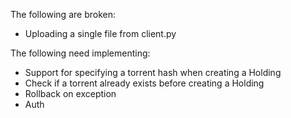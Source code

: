 The following are broken:
- Uploading a single file from client.py 

The following need implementing:
- Support for specifying a torrent hash when creating a Holding
- Check if a torrent already exists before creating a Holding
- Rollback on exception
- Auth
